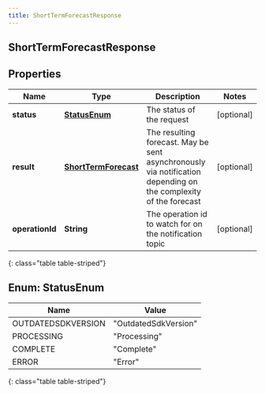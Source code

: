 ```yaml
---
title: ShortTermForecastResponse
---
```

## ShortTermForecastResponse


## Properties

| Name | Type | Description | Notes |
| ------------ | ------------- | ------------- | ------------- |
| **status** | [**StatusEnum**](#StatusEnum) | The status of the request |  [optional] |
| **result** | [**ShortTermForecast**](ShortTermForecast.html) | The resulting forecast.  May be sent asynchronously via notification depending on the complexity of the forecast |  [optional] |
| **operationId** | **String** | The operation id to watch for on the notification topic |  [optional] |
{: class="table table-striped"}


<a name="StatusEnum"></a>

## Enum: StatusEnum

| Name | Value |
| ---- | ----- |
| OUTDATEDSDKVERSION | &quot;OutdatedSdkVersion&quot; |
| PROCESSING | &quot;Processing&quot; |
| COMPLETE | &quot;Complete&quot; |
| ERROR | &quot;Error&quot; |
{: class="table table-striped"}


